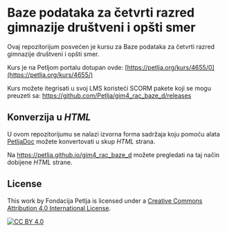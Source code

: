 # Baze podataka za četvrti razred gimnazije društveni i opšti smer 

Ovaj repozitorijum posvećen je kursu za Baze podataka za četvrti razred gimnazije društveni i opšti smer. 

Kurs je na Petljom portalu dotupan ovde: [https://petlja.org/kurs/4655/0](https://petlja.org/kurs/4655/)

Kurs možete itegrisati u svoj LMS koristeći SCORM pakete koji se mogu preuzeti sa: https://github.com/Petlja/gim4_rac_baze_d/releases

## Konverzija u *HTML*

U ovom repozitorijumu se nalazi izvorna forma sadržaja koju pomoću alata [PetljaDoc](https://github.com/Petlja/PetljaDoc) možete konvertovati u skup *HTML* strana.

Na https://petlja.github.io/gim4_rac_baze_d možete pregledati na taj način dobijene *HTML* strane.

## License

This work by Fondacija Petlja is licensed under a
[Creative Commons Attribution 4.0 International License][cc-by].

[![CC BY 4.0][cc-by-image]][cc-by]

[cc-by]: http://creativecommons.org/licenses/by/4.0/
[cc-by-image]: https://i.creativecommons.org/l/by/4.0/88x31.png

